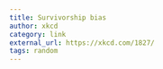 ```yaml
---
title: Survivorship bias
author: xkcd
category: link
external_url: https://xkcd.com/1827/
tags: random
---
```

